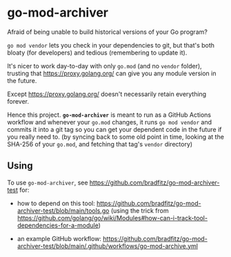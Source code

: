 # go-mod-archiver

Afraid of being unable to build historical versions of your Go program?

`go mod vendor` lets you check in your dependencies to git, but that's
both bloaty (for developers) and tedious (remembering to update it).

It's nicer to work day-to-day with only `go.mod` (and no `vendor` folder), trusting that
https://proxy.golang.org/ can give you any module version in the future.

Except https://proxy.golang.org/ doesn't necessarily retain everything forever.

Hence this project. **`go-mod-archiver`** is meant to run as a GitHub
Actions workflow and whenever your `go.mod` changes, it runs `go mod
vendor` and commits it into a git tag so you can get your dependent
code in the future if you really need to. (by syncing back to some old
point in time, looking at the SHA-256 of your `go.mod`, and fetching
that tag's `vendor` directory)

## Using

To use `go-mod-archiver`, see https://github.com/bradfitz/go-mod-archiver-test for:

* how to depend on this tool: https://github.com/bradfitz/go-mod-archiver-test/blob/main/tools.go (using the trick from https://github.com/golang/go/wiki/Modules#how-can-i-track-tool-dependencies-for-a-module)

* an example GitHub workflow: https://github.com/bradfitz/go-mod-archiver-test/blob/main/.github/workflows/go-mod-archive.yml
